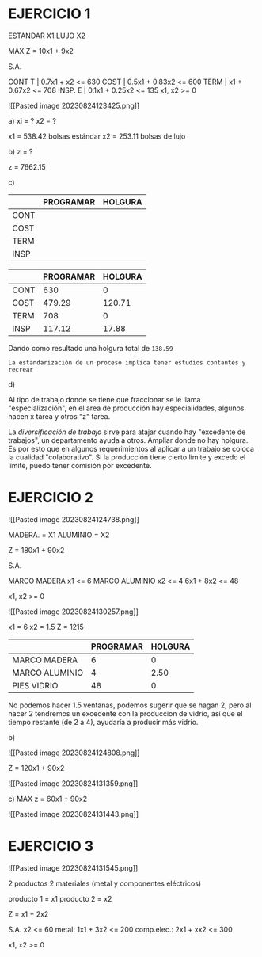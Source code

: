 # EJERCICIO 1

ESTANDAR    X1
LUJO             X2

MAX Z = 10x1 + 9x2

S.A.

CONT T |  0.7x1 + x2        <= 630
COST     |  0.5x1 + 0.83x2 <= 600
TERM     |  x1 + 0.67x2     <= 708
INSP. E   | 0.1x1 + 0.25x2 <= 135
x1, x2 >= 0

![[Pasted image 20230824123425.png]]

a) 
xi = ?
x2 = ?


x1 = 538.42 bolsas estándar 
x2 = 253.11 bolsas de lujo

b)
z = ?

z = 7662.15

c) 

| | PROGRAMAR | HOLGURA |
|-|-|-|
|CONT | | |
|COST | | |
|TERM | | |
|INSP | | |

| | PROGRAMAR | HOLGURA |
|-|-|-|
|CONT | 630| 0|
|COST |479.29 | 120.71|
|TERM | 708| 0|
|INSP |117.12 | 17.88|

Dando como resultado una holgura total de `138.59`

`La estandarización de un proceso implica tener estudios contantes y recrear`

d)

Al tipo de trabajo donde se tiene que fraccionar se le llama "especialización", en el area de producción hay especialidades, algunos hacen x tarea y otros "z" tarea. 

La _diversificación de trabajo_ sirve para atajar cuando hay "excedente de trabajos", un departamento ayuda a otros. Ampliar donde no hay holgura. 
Es por esto que en algunos requerimientos al aplicar a un trabajo se coloca la cualidad "colaborativo". Si la producción tiene cierto límite y excedo el límite, puedo tener comisión por excedente. 

# EJERCICIO 2

![[Pasted image 20230824124738.png]]

MADERA.    = X1
ALUMINIO  = X2

Z = 180x1 + 90x2

S.A.

MARCO MADERA   x1 <= 6
MARCO ALUMINIO x2 <= 4
6x1 + 8x2 <= 48

x1, x2 >= 0


![[Pasted image 20230824130257.png]]


x1 = 6
x2 = 1.5
Z = 1215

| | PROGRAMAR | HOLGURA |
|-|-|-|
| MARCO MADERA | 6| 0|
|MARCO ALUMINIO | 4| 2.50|
|PIES VIDRIO| 48| 0|

No podemos hacer 1.5 ventanas, podemos sugerir que se hagan 2, pero al hacer 2 tendremos un excedente con la produccion de vidrio, así que el tiempo restante (de 2 a 4), ayudaría a producir más vidrio.

b) 

![[Pasted image 20230824124808.png]]

Z = 120x1 + 90x2

![[Pasted image 20230824131359.png]]

c) MAX z = 60x1 + 90x2

![[Pasted image 20230824131443.png]]

# EJERCICIO 3

![[Pasted image 20230824131545.png]]

2 productos
2 materiales (metal y componentes eléctricos)

producto 1 = x1
producto 2 = x2

Z = x1 + 2x2

S.A.
								 x2 <= 60
		metal:   1x1 + 3x2 <= 200
comp.elec.:    2x1 + xx2 <= 300

x1, x2 >= 0